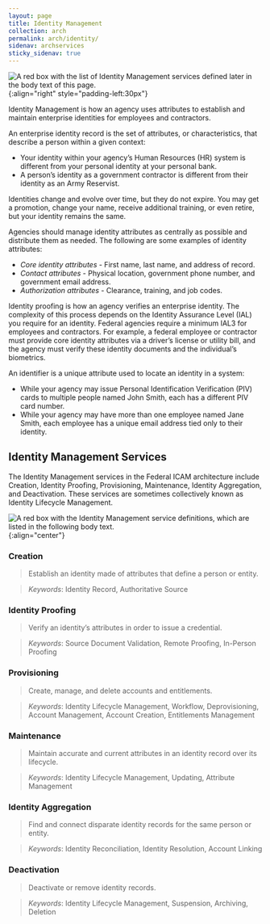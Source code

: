 ```yaml
---
layout: page
title: Identity Management
collection: arch
permalink: arch/identity/
sidenav: archservices
sticky_sidenav: true
---
```

![A red box with the list of Identity Management services defined later in the body text of this page.]({{site.baseurl}}/assets/arch/services/IdentityManagementServices.png){:align="right" style="padding-left:30px"}

Identity Management is how an agency uses attributes to establish and maintain enterprise identities for employees and contractors.

An enterprise identity record is the set of attributes, or characteristics, that describe a person within a given context:

- Your identity within your agency’s Human Resources (HR) system is different from your personal identity at your personal bank.
- A person’s identity as a government contractor is different from their identity as an Army Reservist.

Identities change and evolve over time, but they do not expire. You may get a promotion, change your name, receive additional training, or even retire, but your identity remains the same.

Agencies should manage identity attributes as centrally as possible and distribute them as needed. The following are some examples of identity attributes:

- *Core identity attributes* - First name, last name, and address of record.
- *Contact attributes* - Physical location, government phone number, and government email address.
- *Authorization attributes* - Clearance, training, and job codes.

Identity proofing is how an agency verifies an enterprise identity. The complexity of this process depends on the Identity Assurance Level (IAL) you require for an identity. Federal agencies require a minimum IAL3 for employees and contractors. For example, a federal employee or contractor must provide core identity attributes via a driver’s license or utility bill, and the agency must verify these identity documents and the individual’s biometrics.

An identifier is a unique attribute used to locate an identity in a system:

- While your agency may issue Personal Identification Verification (PIV) cards to multiple people named John Smith, each has a different PIV card number.
- While your agency may have more than one employee named Jane Smith, each employee has a unique email address tied only to their identity.

## Identity Management Services

The Identity Management services in the Federal ICAM architecture include Creation, Identity Proofing, Provisioning, Maintenance, Identity Aggregation, and Deactivation. These services are sometimes collectively known as Identity Lifecycle Management.

![A red box with the Identity Management service definitions, which are listed in the following body text.]({{site.baseurl}}/assets/arch/services/IdentityManagementServiceDefinitions.png){:align="center"}

### Creation

> Establish an identity made of attributes that define a person or entity.  

> *Keywords*: Identity Record, Authoritative Source

### Identity Proofing

> Verify an identity’s attributes in order to issue a credential. 

> *Keywords*: Source Document Validation, Remote Proofing, In-Person Proofing

### Provisioning

> Create, manage, and delete accounts and entitlements. 

> *Keywords*: Identity Lifecycle Management, Workflow, Deprovisioning, Account Management, Account Creation, Entitlements Management

### Maintenance

> Maintain accurate and current attributes in an identity record over its lifecycle.  

> *Keywords*: Identity Lifecycle Management, Updating, Attribute Management

### Identity Aggregation

> Find and connect disparate identity records for the same person or entity.  

> *Keywords*: Identity Reconciliation, Identity Resolution, Account Linking

### Deactivation

> Deactivate or remove identity records.  

> *Keywords*: Identity Lifecycle Management, Suspension, Archiving, Deletion

